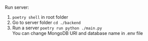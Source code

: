 Run server:
1. `poetry shell` in root folder
2. Go to server folder `cd ./backend`
3. Run a server `poetry run python ./main.py` <br>
You can change MongoDB URI and database name in .env file
